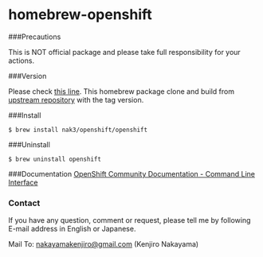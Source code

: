 # homebrew-openshift

###Precautions

This is NOT official package and please take full responsibility for your actions.

###Version

Please check [this line](https://github.com/nak3/homebrew-openshift/blob/master/openshift.rb#L1). This homebrew package clone and build from [upstream repository](https://github.com/openshift/origin) with the tag version.

###Install

```
$ brew install nak3/openshift/openshift
```

###Uninstall
```
$ brew uninstall openshift
```

###Documentation
[OpenShift Community Documentation - Command Line Interface](https://ci.openshift.redhat.com/openshift-docs-master-testing/latest/using_openshift/cli.html)


### Contact

If you have any question, comment or request, please tell me by following E-mail address in English or Japanese.

Mail To: <nakayamakenjiro@gmail.com> (Kenjiro Nakayama)
